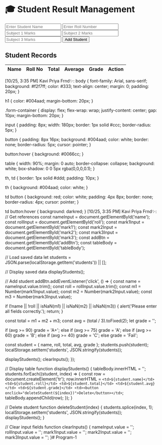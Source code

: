 <!DOCTYPE html>
<html lang="en">
<head>
  <meta charset="UTF-8">
  <meta name="viewport" content="width=device-width, initial-scale=1.0">
  <title>Student Result Management</title>
  <link rel="stylesheet" href="style.css">
</head>
<body>
  <h1>🎓 Student Result Management</h1>

  <div class="form-container">
    <input type="text" id="name" placeholder="Enter Student Name">
    <input type="text" id="roll" placeholder="Enter Roll Number">
    <input type="number" id="mark1" placeholder="Subject 1 Marks">
    <input type="number" id="mark2" placeholder="Subject 2 Marks">
    <input type="number" id="mark3" placeholder="Subject 3 Marks">
    <button id="addBtn">Add Student</button>
  </div>

  <h2>Student Records</h2>
  <table id="resultTable">
    <thead>
      <tr>
        <th>Name</th>
        <th>Roll No</th>
        <th>Total</th>
        <th>Average</th>
        <th>Grade</th>
        <th>Action</th>
      </tr>
    </thead>
    <tbody id="tableBody">
      <!-- Data will appear here -->
    </tbody>
  </table>

  <script src="script.js"></script>
</body>
</html>[10/25, 3:35 PM] Kavi Priya Frnd✨: body {
  font-family: Arial, sans-serif;
  background: #f2f7ff;
  color: #333;
  text-align: center;
  margin: 0;
  padding: 20px;
}

h1 {
  color: #004aad;
  margin-bottom: 20px;
}

.form-container {
  display: flex;
  flex-wrap: wrap;
  justify-content: center;
  gap: 10px;
  margin-bottom: 20px;
}

input {
  padding: 8px;
  width: 180px;
  border: 1px solid #ccc;
  border-radius: 5px;
}

button {
  padding: 8px 16px;
  background: #004aad;
  color: white;
  border: none;
  border-radius: 5px;
  cursor: pointer;
}

button:hover {
  background: #0066cc;
}

table {
  width: 90%;
  margin: 0 auto;
  border-collapse: collapse;
  background: white;
  box-shadow: 0 0 5px rgba(0,0,0,0.1);
}

th, td {
  border: 1px solid #ddd;
  padding: 10px;
}

th {
  background: #004aad;
  color: white;
}

td button {
  background: red;
  color: white;
  padding: 4px 8px;
  border: none;
  border-radius: 4px;
  cursor: pointer;
}

td button:hover {
  background: darkred;
}
[10/25, 3:35 PM] Kavi Priya Frnd✨: // Get references
const nameInput = document.getElementById('name');
const rollInput = document.getElementById('roll');
const mark1Input = document.getElementById('mark1');
const mark2Input = document.getElementById('mark2');
const mark3Input = document.getElementById('mark3');
const addBtn = document.getElementById('addBtn');
const tableBody = document.getElementById('tableBody');

// Load saved data
let students = JSON.parse(localStorage.getItem('students')) || [];

// Display saved data
displayStudents();

// Add student
addBtn.addEventListener('click', () => {
  const name = nameInput.value.trim();
  const roll = rollInput.value.trim();
  const m1 = Number(mark1Input.value);
  const m2 = Number(mark2Input.value);
  const m3 = Number(mark3Input.value);

  if (!name || !roll || isNaN(m1) || isNaN(m2) || isNaN(m3)) {
    alert('Please enter all fields correctly.');
    return;
  }

  const total = m1 + m2 + m3;
  const avg = (total / 3).toFixed(2);
  let grade = '';

  if (avg >= 90) grade = 'A+';
  else if (avg >= 75) grade = 'A';
  else if (avg >= 60) grade = 'B';
  else if (avg >= 40) grade = 'C';
  else grade = 'Fail';

  const student = { name, roll, total, avg, grade };
  students.push(student);
  localStorage.setItem('students', JSON.stringify(students));

  displayStudents();
  clearInputs();
});

// Display table
function displayStudents() {
  tableBody.innerHTML = '';
  students.forEach((student, index) => {
    const row = document.createElement('tr');
    row.innerHTML = `
      <td>${student.name}</td>
      <td>${student.roll}</td>
      <td>${student.total}</td>
      <td>${student.avg}</td>
      <td>${student.grade}</td>
      <td><button onclick="deleteStudent(${index})">Delete</button></td>
    `;
    tableBody.appendChild(row);
  });
}

// Delete student
function deleteStudent(index) {
  students.splice(index, 1);
  localStorage.setItem('students', JSON.stringify(students));
  displayStudents();
}

// Clear input fields
function clearInputs() {
  nameInput.value = '';
  rollInput.value = '';
  mark1Input.value = '';
  mark2Input.value = '';
  mark3Input.value = '';
}# Program-1
